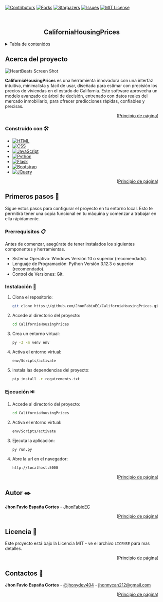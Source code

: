 <a id="readme-top"></a>

<!-- PROJECT SHIELDS -->
[![Contributors][contributors-shield]][contributors-url]
[![Forks][forks-shield]][forks-url]
[![Stargazers][stars-shield]][stars-url]
[![Issues][issues-shield]][issues-url]
[![MIT License][license-shield]][license-url]

<!-- PROJECT LOGO -->
<br />
<div align="center">
    <h2>CaliforniaHousingPrices</h2>
</div>

<!-- TABLE OF CONTENTS -->
<details>
  <summary>Tabla de contenidos</summary>
  <ol>
    <li>
      <a href="#acerca-del-proyecto">Acerca del proyecto</a>
      <ul>
        <li><a href="#construido-con-🛠️">Construido con</a></li>
      </ul>
    </li>
    <li>
      <a href="#primeros-pasos-🚀">Primeros pasos</a>
      <ul>
        <li><a href="#prerrequisitos-📋">Prerrequisitos</a></li>
        <li><a href="#instalación-🔧">Instalación</a></li>
        <li><a href="#ejecución-⏯️">Ejecución</a></li>
      </ul>
    </li>
    <li><a href="#autor-✒️">Autor</a></li>
    <li><a href="#licencia-📄">Licencia</a></li>
    <li><a href="#contactos-💬">Contactos</a></li>
  </ol>
</details>

<!-- ABOUT THE PROJECT -->
## Acerca del proyecto

![HeartBeats Screen Shot](.github/images/CaliforniaHousingPrices-screenshot.gif)

**CaliforniaHousingPrices** es una herramienta innovadora con una interfaz intuitiva, minimalista y fácil de usar, diseñada para estimar con precisión los precios de viviendas en el estado de California. Este software aprovecha un modelo avanzado de árbol de decisión, entrenado con datos reales del mercado inmobiliario, para ofrecer predicciones rápidas, confiables y precisas.

<p align="right">(<a href="#readme-top">Principio de página</a>)</p>

### Construido con 🛠️

* [![HTML][HTML.com]][HTML-url]
* [![CSS][CSS.com]][CSS-url]
* [![JavaScript][JavaScript.com]][JavaScript-url]
* [![Python][Python.com]][Python-url]
* [![Flask][Flask.com]][Flask-url]
* [![Bootstrap][Bootstrap.com]][Bootstrap-url]
* [![JQuery][JQuery.com]][JQuery-url]

<p align="right">(<a href="#readme-top">Principio de página</a>)</p>

<!-- GETTING STARTED -->
## Primeros pasos 🚀

Sigue estos pasos para configurar el proyecto en tu entorno local. Esto te permitirá tener una copia funcional en tu máquina y comenzar a trabajar en ella rápidamente.

### Prerrequisitos 📋

Antes de comenzar, asegúrate de tener instalados los siguientes componentes y herramientas.

* Sistema Operativo: Windows Versión 10 o superior (recomendado).
* Lenguaje de Programación: Python Versión 3.12.3 o superior (recomendado).
* Control de Versiones: Git.

### Instalación 🔧

1. Clona el repositorio:

    ```sh
    git clone https://github.com/JhonFabioEC/CaliforniaHousingPrices.git
    ```

2. Accede al directorio del proyecto:

    ```sh
    cd CaliforniaHousingPrices
    ```

3. Crea un entorno virtual:

    ```sh
    py -3 -m venv env
    ```

4. Activa el entorno virtual:

    ```sh
    env/Scripts/activate
    ```

5. Instala las dependencias del proyecto:

    ```sh
    pip install -r requirements.txt
    ```

### Ejecución ⏯️

1. Accede al directorio del proyecto:

    ```sh
    cd CaliforniaHousingPrices
    ```

2. Activa el entorno virtual:

    ```sh
    env/Scripts/activate
    ```

3. Ejecuta la aplicación:

    ```sh
    py run.py
    ```

4. Abre la url en el navegador:

    ```sh
    http://localhost:5000
    ```

<p align="right">(<a href="#readme-top">Principio de página</a>)</p>

<!-- AUTHOR -->
## Autor ✒️

**Jhon Favio España Cortes** - [JhonFabioEC](https://github.com/JhonFabioEC)

<p align="right">(<a href="#readme-top">Principio de página</a>)</p>

<!-- LICENSE -->
## Licencia 📄

Este proyecto está bajo la Licencia MIT - ve el archivo `LICENSE` para mas detalles.

<p align="right">(<a href="#readme-top">Principio de página</a>)</p>

<!-- CONTACTS -->
## Contactos 💬

**Jhon Favio España Cortes** - [@jhonydev404](https://www.linkedin.com/in/jhonydev404/) - <jhonnycan212@gmail.com>

<p align="right">(<a href="#readme-top">Principio de página</a>)</p>

<!-- MARKDOWN LINKS & IMAGES -->
[contributors-shield]: https://img.shields.io/github/contributors/JhonFabioEC/CaliforniaHousingPrices.svg?style=for-the-badge
[contributors-url]: https://github.com/JhonFabioEC/CaliforniaHousingPrices/graphs/contributors

[forks-shield]: https://img.shields.io/github/forks/JhonFabioEC/CaliforniaHousingPrices.svg?style=for-the-badge
[forks-url]: https://github.com/JhonFabioEC/CaliforniaHousingPrices/network/members

[stars-shield]: https://img.shields.io/github/stars/JhonFabioEC/CaliforniaHousingPrices.svg?style=for-the-badge
[stars-url]: https://github.com/JhonFabioEC/CaliforniaHousingPrices/stargazers

[issues-shield]: https://img.shields.io/github/issues/JhonFabioEC/CaliforniaHousingPrices.svg?style=for-the-badge
[issues-url]: https://github.com/JhonFabioEC/CaliforniaHousingPrices/issues

[license-shield]: https://img.shields.io/github/license/JhonFabioEC/CaliforniaHousingPrices.svg?style=for-the-badge
[license-url]: https://github.com/JhonFabioEC/CaliforniaHousingPrices/blob/master/LICENSE

[HTML.com]: https://img.shields.io/badge/HTML-E34F26?style=for-the-badge&logo=html5&logoColor=white
[HTML-url]: https://html.spec.whatwg.org/

[CSS.com]: https://img.shields.io/badge/CSS-1572B6?style=for-the-badge&logo=css3&logoColor=white
[CSS-url]: https://www.w3.org/Style/CSS/

[JavaScript.com]: https://img.shields.io/badge/Javascript-F7DF1E?style=for-the-badge&logo=javascript&logoColor=white
[JavaScript-url]: https://developer.mozilla.org/en-US/docs/Web/JavaScript

[Python.com]: https://img.shields.io/badge/Python-3776AB?style=for-the-badge&logo=python&logoColor=white
[Python-url]: https://python.org

[Flask.com]: https://img.shields.io/badge/flask-004b6b?style=for-the-badge&logo=flask&logoColor=white
[Flask-url]: https://flask.palletsprojects.com/en/3.0.x/

[Bootstrap.com]: https://img.shields.io/badge/Bootstrap-563D7C?style=for-the-badge&logo=bootstrap&logoColor=white
[Bootstrap-url]: https://getbootstrap.com

[JQuery.com]: https://img.shields.io/badge/jQuery-0769AD?style=for-the-badge&logo=jquery&logoColor=white
[JQuery-url]: https://jquery.com